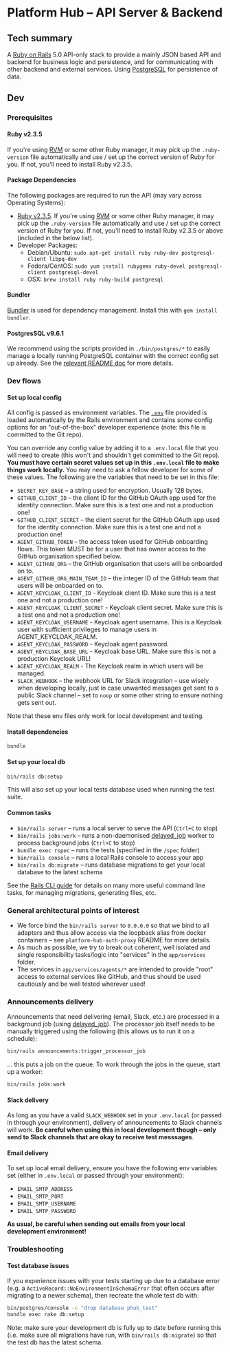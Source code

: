 # Platform Hub – API Server & Backend

## Tech summary

A [Ruby on Rails](http://rubyonrails.org/) 5.0 API-only stack to provide a mainly JSON based API and backend for business logic and persistence, and for communicating with other backend and external services. Using [PostgreSQL](https://www.postgresql.org/) for persistence of data.

## Dev

### Prerequisites

#### Ruby v2.3.5

If you're using [RVM](https://rvm.io/) or some other Ruby manager, it may pick up the `.ruby-version` file automatically and use / set up the correct version of Ruby for you. If not, you'll need to install Ruby v2.3.5.

#### Package Dependencies

The following packages are required to run the API (may vary across Operating Systems):

* [Ruby v2.3.5](https://www.ruby-lang.org/en/). If you're using [RVM](https://rvm.io/) or some other Ruby manager, it may pick up the `.ruby-version` file automatically and use / set up the correct version of Ruby for you. If not, you'll need to install Ruby v2.3.5 or above (included in the below list).
* Developer Packages:
  * Debian/Ubuntu: `sudo apt-get install ruby ruby-dev postgresql-client libpq-dev`
  * Fedora/CentOS: `sudo yum install rubygems ruby-devel postgresql-client postgresql-devel`
  * OSX: `brew install ruby ruby-build postgresql`

#### Bundler

[Bundler](http://bundler.io/) is used for dependency management. Install this with `gem install bundler`.

#### PostgresSQL v9.6.1

We recommend using the scripts provided in `./bin/postgres/*` to easily manage a locally running PostgreSQL container with the correct config set up already. See the [relevant README doc](bin/postgres/README.md) for more details.

### Dev flows

#### Set up local config

All config is passed as environment variables. The [`.env`](.env) file provided is loaded automatically by the Rails environment and contains some config options for an "out-of-the-box" developer experience (note: this file is committed to the Git repo).

You can override any config value by adding it to a `.env.local` file that you will need to create (this won't and shouldn't get committed to the Git repo). **You must have certain secret values set up in this `.env.local` file to make things work locally.** You may need to ask a fellow developer for some of these values. The following are the variables that need to be set in this file:
- `SECRET_KEY_BASE` – a string used for encryption. Usually 128 bytes.
- `GITHUB_CLIENT_ID` – the client ID for the GitHub OAuth app used for the identity connection. Make sure this is a test one and not a production one!
- `GITHUB_CLIENT_SECRET` – the client secret for the GitHub OAuth app used for the identity connection. Make sure this is a test one and not a production one!
- `AGENT_GITHUB_TOKEN` – the access token used for GitHub onboarding flows. This token MUST be for a user that has owner access to the GitHub organisation specified below.
- `AGENT_GITHUB_ORG` – the GitHub organisation that users will be onboarded on to.
- `AGENT_GITHUB_ORG_MAIN_TEAM_ID` – the integer ID of the GitHub team that users will be onboarded on to.
- `AGENT_KEYCLOAK_CLIENT_ID` - Keycloak client ID. Make sure this is a test one and not a production one!
- `AGENT_KEYCLOAK_CLIENT_SECRET` - Keycloak client secret. Make sure this is a test one and not a production one!
- `AGENT_KEYCLOAK_USERNAME` - Keycloak agent username. This is a Keycloak user with sufficient privileges to manage users in AGENT_KEYCLOAK_REALM.
- `AGENT_KEYCLOAK_PASSWORD` - Keycloak agent password.
- `AGENT_KEYCLOAK_BASE_URL` - Keycloak base URL. Make sure this is not a production Keycloak URL!
- `AGENT_KEYCLOAK_REALM` - The Keycloak realm in which users will be managed.
- `SLACK_WEBHOOK` – the webhook URL for Slack integration – use wisely when developing locally, just in case unwanted messages get sent to a public Slack channel – set to `noop` or some other string to ensure nothing gets sent out.

Note that these env files only work for local development and testing.

#### Install dependencies

```bash
bundle
```

#### Set up your local db

```bash
bin/rails db:setup
```

This will also set up your local tests database used when running the test suite.

#### Common tasks

- `bin/rails server` – runs a local server to serve the API (`Ctrl+C` to stop)
- `bin/rails jobs:work` – runs a non-daemonised [delayed_job](https://github.com/collectiveidea/delayed_job) worker to process background jobs (`Ctrl+C` to stop)
- `bundle exec rspec` – runs the tests (specified in the `/spec` folder)
- `bin/rails console` – runs a local Rails console to access your app
- `bin/rails db:migrate` – runs database migrations to get your local database to the latest schema

See the [Rails CLI guide](http://guides.rubyonrails.org/command_line.html) for details on many more useful command line tasks, for managing migrations, generating files, etc.

### General architectural points of interest

- We force bind the `bin/rails server` to `0.0.0.0` so that we bind to all adapters and thus allow access via the loopback alias from docker containers – see `platform-hub-auth-proxy` README for more details.
- As much as possible, we try to break out coherent, well isolated and single responsibility tasks/logic into "services" in the `app/services` folder.
- The services in `app/services/agents/*` are intended to provide "root" access to external services like GitHub, and thus should be used cautiously and be well tested wherever used!

### Announcements delivery

Announcements that need delivering (email, Slack, etc.) are processed in a background job (using [delayed_job](https://github.com/collectiveidea/delayed_job)). The processor job itself needs to be manually triggered using the following (this allows us to run it on a schedule):

```bash
bin/rails announcements:trigger_processor_job
```

… this puts a job on the queue. To work through the jobs in the queue, start up a worker:

```bash
bin/rails jobs:work
```

#### Slack delivery

As long as you have a valid `SLACK_WEBHOOK` set in your `.env.local` (or passed in through your environment), delivery of announcements to Slack channels will work. **Be careful when using this in local development though – only send to Slack channels that are okay to receive test messsages**.

#### Email delivery

To set up local email delivery, ensure you have the following env variables set (either in `.env.local` or passed through your environment):

- `EMAIL_SMTP_ADDRESS`
- `EMAIL_SMTP_PORT`
- `EMAIL_SMTP_USERNAME`
- `EMAIL_SMTP_PASSWORD`

**As usual, be careful when sending out emails from your local development environment!**

### Troubleshooting

#### Test database issues

If you experience issues with your tests starting up due to a database error (e.g. a `ActiveRecord::NoEnvironmentInSchemaError` that often occurs after migrating to a newer schema), then recreate the whole test db with:

```bash
bin/postgres/console -c "drop database phub_test"
bundle exec rake db:setup
```

Note: make sure your development db is fully up to date before running this (i.e. make sure all migrations have run, with `bin/rails db:migrate`) so that the test db has the latest schema.
